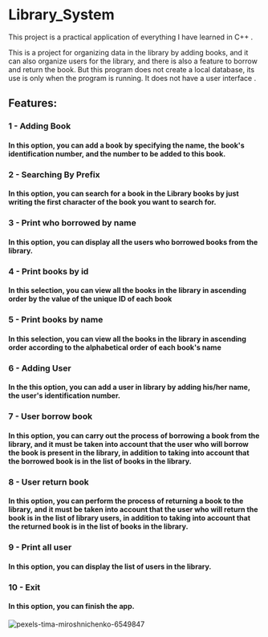 # Library_System

This project is a practical application of everything I have learned in C++ .

This is a project for organizing data in the library by adding books, and it can also organize users for the library, and there is also a feature to borrow and return the book. But this program does not create a local database, its use is only when the program is running. It does not have a user interface .
## Features:
### 1 - Adding Book
#### In this option, you can add a book by specifying the name, the book's identification number, and the number to be added to this book.
### 2 - Searching By Prefix
#### In this option, you can search for a book in the Library books by just writing the first character of the book you want to search for.
### 3 - Print who borrowed by name
#### In this option, you can display all the users who borrowed books from the library.
### 4 -  Print books by id
#### In this selection, you can view all the books in the library in ascending order by the value of the unique ID of each book
### 5 - Print books by name
#### In this selection, you can view all the books in the library in ascending order according to the alphabetical order of each book's name
### 6 - Adding User
#### In the this option, you can add a user in library by  adding his/her name, the user's identification number.
### 7 - User borrow book
#### In this option, you can carry out the process of borrowing a book from the library, and it must be taken into account that the user who will borrow the book is present in the library, in addition to taking into account that the borrowed book is in the list of books in the library.
### 8 - User return book 
#### In this option, you can perform the process of returning a book to the library, and it must be taken into account that the user who will return the book is in the list of library users, in addition to taking into account that the returned book is in the list of books in the library.
### 9 - Print all user
#### In this option, you can display the list of users in the library.
### 10 - Exit
#### In this option, you can finish the app.
![pexels-tima-miroshnichenko-6549847](https://user-images.githubusercontent.com/87886756/210456911-01a78774-f3ba-48c2-a251-1a4759cf13bc.jpg)
